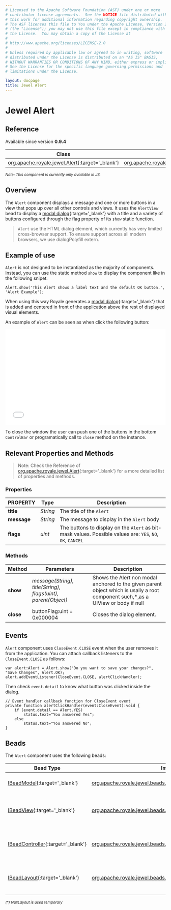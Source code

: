 ```yaml
---
# Licensed to the Apache Software Foundation (ASF) under one or more
# contributor license agreements.  See the NOTICE file distributed with
# this work for additional information regarding copyright ownership.
# The ASF licenses this file to You under the Apache License, Version 2.0
# (the "License"); you may not use this file except in compliance with
# the License.  You may obtain a copy of the License at
# 
# http://www.apache.org/licenses/LICENSE-2.0
# 
# Unless required by applicable law or agreed to in writing, software
# distributed under the License is distributed on an "AS IS" BASIS,
# WITHOUT WARRANTIES OR CONDITIONS OF ANY KIND, either express or implied.
# See the License for the specific language governing permissions and
# limitations under the License.

layout: docpage
title: Jewel Alert
---
```


# Jewel Alert


## Reference

Available since version __0.9.4__

| Class                 	    | Extends                           | Implements	                    |
|------------------------------	|----------------------------------	|---------------------------------  |
| [org.apache.royale.jewel.Alert](https://royale.apache.org/asdoc/index.html#!org.apache.royale.html/Alert){:target='_blank'} | [org.apache.royale.jewel.Group](https://royale.apache.org/asdoc/index.html#!org.apache.royale.html/Group){:target='_blank'} | [org.apache.royale.core.IPopUp](https://royale.apache.org/asdoc/index.html#!org.apache.royale.core/IPopUp){:target='_blank'} 	|

<sup>_Note: This component is currently only available in JS_</sup>

## Overview

The `Alert` component displays a message and one or more buttons in a view that pops up over all other controls and views. 
It uses the `AlertView` bead to display a [modal dialog](https://en.wikipedia.org/wiki/Modal_window){:target='_blank'} with a title and a variety of buttons configured through the flag property of its `show` static function.

> `Alert` use the HTML dialog element, which currently has very limited cross-browser support. To ensure support across all modern browsers, we use dialogPolyfill extern.

## Example of use

`Alert` is not designed to be instantiated as the majority of components. Instead, you can use the static method `show` to display the component like in the following snipet.

```as3
Alert.show('This Alert shows a label text and the default OK button.', 'Alert Example');
```

When using this way Royale generates a [modal dialog](https://en.wikipedia.org/wiki/Modal_window){:target='_blank'} that is added and centered in front of the application above the rest of displayed visual elements.

An example of `Alert` can be seen as when click the following button:

<iframe frameborder="no" border="0" marginwidth="0" marginheight="0" 
width="100%" height="300" 
src="assets/BE0002_Using_Jewel_Alert_Control/index.html"></iframe>

To close the window the user can push one of the buttons in the bottom `ControlBar` or programatically call to `close` method on the instance.

## Relevant Properties and Methods

> Note: Check the Reference of [org.apache.royale.jewel.Alert](https://royale.apache.org/asdoc/index.html#!org.apache.royale.html/Alert){:target='_blank'} for a more detailed list of properties and methods.

### Properties

| PROPERTY 	    | Type   	| Description                                                                                                	|
|--------------	|----------	|-----------------------------------------------------------------------------------------------------------	|
| __title__    	| _String_ 	| The title of the `Alert`                                                                                      |
| __message__  	| _String_ 	| The message to display in the `Alert` body                                                         	        |
| __flags__    	| _uint_   	| The buttons to display on the `Alert` as bit-mask values. Possible values are: `YES`, `NO`, `OK`, `CANCEL` 	|

### Methods

| Method    	| Parameters                                                    	| Description                                                                                                                      	|
|-----------	|---------------------------------------------------------------	|----------------------------------------------------------------------------------------------------------------------------------	|
| __show__   	| _message(String), title(String), flags(uint), parent(Object)_ 	| Shows the Alert non modal anchored to the given parent object which is usally a root component such,*,as a UIView or body if null	|
| __close__  	| buttonFlag:uint = 0x000004                                    	| Closes the dialog element.                                                                                                       	|

## Events

`Alert` component uses `CloseEvent.CLOSE` event when the user removes it from the application. You can attach callback listeners to the `CloseEvent.CLOSE` as follows:

```as3
var alert:Alert = Alert.show("Do you want to save your changes?", "Save Changes", Alert.OK);
alert.addEventListener(CloseEvent.CLOSE, alertClickHandler);
```

Then check  `event.detail` to know what button was clicked inside the dialog.

```as3
// Event handler callback function for CloseEvent event 
private function alertClickHandler(event:CloseEvent):void {
    if (event.detail == Alert.YES)
        status.text="You answered Yes";
    else
        status.text="You answered No";
}
```

## Beads

The `Alert` component uses the following beads:

| Bead Type       	| Implementation                                            	| Description                                    	|
|-----------------	|-----------------------------------------------------------	|------------------------------------------------	|
| [IBeadModel](https://royale.apache.org/asdoc/index.html#!org.apache.royale.core/IBeadModel){:target='_blank'}      	| [org.apache.royale.jewel.beads.models.AlertModel](https://royale.apache.org/asdoc/index.html#!org.apache.royale.html.beads.models/AlertModel){:target='_blank'}           	| The data model for the Alert                   	|
| [IBeadView](https://royale.apache.org/asdoc/index.html#!org.apache.royale.core/IBeadView){:target='_blank'}       	| [org.apache.royale.jewel.beads.views.AlertView](https://royale.apache.org/asdoc/index.html#!org.apache.royale.html.beads/AlertView){:target='_blank'}           	| The bead used to create the parts of the Alert 	|
| [IBeadController](https://royale.apache.org/asdoc/index.html#!org.apache.royale.core/IBeadController){:target='_blank'} 	| [org.apache.royale.jewel.beads.controllers.AlertController](https://royale.apache.org/asdoc/index.html#!org.apache.royale.html.beads.controllers/AlertController){:target='_blank'} 	| The bead used to handle input events           	|
| [IBeadLayout](https://royale.apache.org/asdoc/index.html#!org.apache.royale.core/IBeadLayout){:target='_blank'}     	| [org.apache.royale.jewel.beads.layouts.NullLayout](){:target='_blank'}<sup>_(*)_</sup>  | The bead used to postion the internal parts       |

<sup>_(*) NullLayout is used temporary_</sup>

